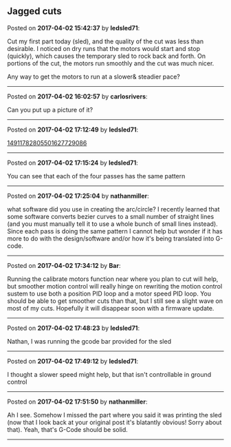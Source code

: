 ## Jagged cuts
Posted on **2017-04-02 15:42:37** by **ledsled71**:

Cut my first part today (sled), and the quality of the cut was less than desirable.  I noticed on dry runs that the motors would start and stop (quickly), which causes the temporary sled to rock back and forth.  On portions of the cut, the motors run smoothly and the cut was much nicer.  



Any way to get the motors to run at a slower& steadier pace?

---

Posted on **2017-04-02 16:02:57** by **carlosrivers**:

Can you put up a picture of it?

---

Posted on **2017-04-02 17:12:49** by **ledsled71**:

[14911782805501627729086](../../images/C7/ML/C7ML_14911782805501627729086.jpg.jpg)

---

Posted on **2017-04-02 17:15:24** by **ledsled71**:

You can see that each of the four passes has the same pattern

---

Posted on **2017-04-02 17:25:04** by **nathanmiller**:

what software did you use in creating the arc/circle? I recently learned that some software converts bezier curves to a small number of straight lines (and you must manually tell it to use a whole bunch of small lines instead). Since each pass is doing the same pattern I cannot help but wonder if it has more to do with the design/software and/or how it's being translated into G-code.

---

Posted on **2017-04-02 17:34:12** by **Bar**:

Running the calibrate motors function near where you plan to cut will help, but smoother motion control will really hinge on rewriting the motion control sustem to use both a position PID loop and a motor speed PID loop. You should be able to get smoother cuts than that, but I still see a slight wave on most of my cuts. Hopefully it will disappear soon with a firmware update.

---

Posted on **2017-04-02 17:48:23** by **ledsled71**:

Nathan, I was running the gcode bar provided for the sled

---

Posted on **2017-04-02 17:49:12** by **ledsled71**:

I thought a slower speed might help, but that isn't controllable in ground control

---

Posted on **2017-04-02 17:51:50** by **nathanmiller**:

Ah I see. Somehow I missed the part where you said it was printing the sled (now that I look back at your original post it's blatantly obvious! Sorry about that). Yeah, that's G-Code should be solid.

---

